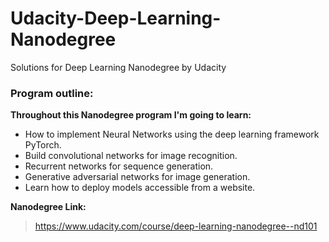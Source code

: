 # Udacity-Deep-Learning-Nanodegree
Solutions for Deep Learning Nanodegree by Udacity 





### Program outline:

**Throughout this Nanodegree program I'm going to learn:**
 - How to implement Neural Networks using the deep learning framework PyTorch.
 - Build convolutional networks for image recognition.
 - Recurrent networks for sequence generation.
 - Generative adversarial networks for image generation.
 - Learn how to deploy models accessible from a website.

 **Nanodegree Link:**
> https://www.udacity.com/course/deep-learning-nanodegree--nd101
